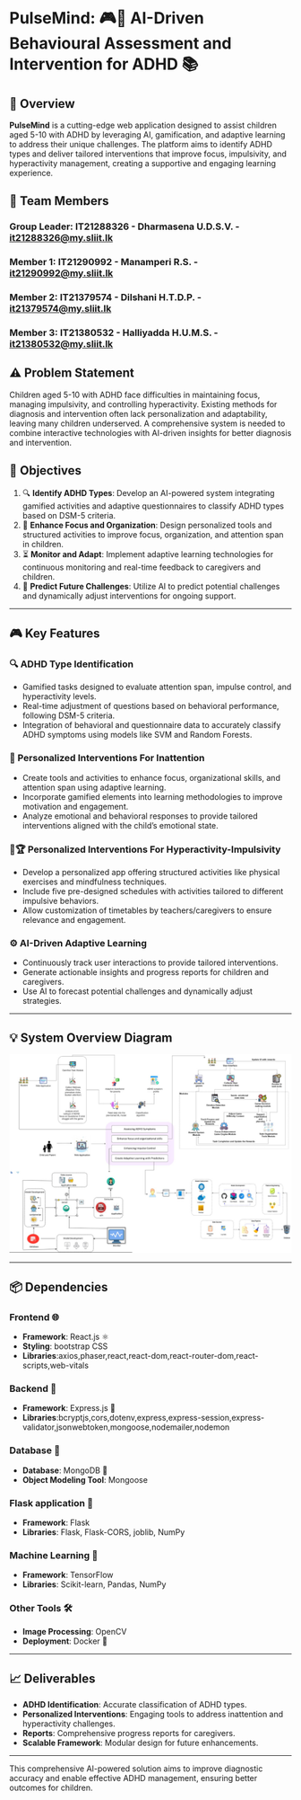 # PulseMind: 🎮🧠 AI-Driven Behavioural Assessment and Intervention for ADHD 📚

## 🔗 Overview

**PulseMind** is a cutting-edge web application designed to assist children aged 5-10 with ADHD by leveraging AI, gamification, and adaptive learning to address their unique challenges. The platform aims to identify ADHD types and deliver tailored interventions that improve focus, impulsivity, and hyperactivity management, creating a supportive and engaging learning experience.

## 👥 Team  Members

### Group Leader: IT21288326 - Dharmasena U.D.S.V. - it21288326@my.sliit.lk

### Member 1: IT21290992 - Manamperi R.S. - it21290992@my.sliit.lk

### Member 2: IT21379574 - Dilshani H.T.D.P. - it21379574@my.sliit.lk

### Member 3: IT21380532 - Halliyadda H.U.M.S. - it21380532@my.sliit.lk

## ⚠️ Problem Statement

Children aged 5-10 with ADHD face difficulties in maintaining focus, managing impulsivity, and controlling hyperactivity. Existing methods for diagnosis and intervention often lack personalization and adaptability, leaving many children underserved. A comprehensive system is needed to combine interactive technologies with AI-driven insights for better diagnosis and intervention.

## 🎯 Objectives

1. 🔍 **Identify ADHD Types**: Develop an AI-powered system integrating gamified activities and adaptive questionnaires to classify ADHD types based on DSM-5 criteria.
2. 🔄 **Enhance Focus and Organization**: Design personalized tools and structured activities to improve focus, organization, and attention span in children.
3. ⏳ **Monitor and Adapt**: Implement adaptive learning technologies for continuous monitoring and real-time feedback to caregivers and children.
4. 🔮 **Predict Future Challenges**: Utilize AI to predict potential challenges and dynamically adjust interventions for ongoing support.

---

## 🎮 Key Features

### 🔍 ADHD Type Identification
-  Gamified tasks designed to evaluate attention span, impulse control, and hyperactivity levels.
-  Real-time adjustment of questions based on behavioral performance, following DSM-5 criteria.
-  Integration of behavioral and questionnaire data to accurately classify ADHD symptoms using models like SVM and Random Forests.


### 🧰 Personalized Interventions For Inattention 
- Create tools and activities to enhance focus, organizational skills, and attention span using adaptive learning.
- Incorporate gamified elements into learning methodologies to improve motivation and engagement.
- Analyze emotional and behavioral responses to provide tailored interventions aligned with the child’s emotional state.

### 🏃🏆 Personalized Interventions For Hyperactivity-Impulsivity 
- Develop a personalized app offering structured activities like physical exercises and mindfulness techniques.
- Include five pre-designed schedules with activities tailored to different impulsive behaviors.
- Allow customization of timetables by teachers/caregivers to ensure relevance and engagement.

### ⚙️ AI-Driven Adaptive Learning
- Continuously track user interactions to provide tailored interventions.
- Generate actionable insights and progress reports for children and caregivers.
- Use AI to forecast potential challenges and dynamically adjust strategies.

---

## 💡 System Overview Diagram
![System Diagram](frontend/public/PulseMind_SystemDiagram.jpeg)

---

## 📦 Dependencies

### **Frontend** 🌐
- **Framework**: React.js ⚛️
- **Styling**: bootstrap CSS
- **Libraries**:axios,phaser,react,react-dom,react-router-dom,react-scripts,web-vitals

### **Backend** 🔧
- **Framework**: Express.js 🚀
- **Libraries**:bcryptjs,cors,dotenv,express,express-session,express-validator,jsonwebtoken,mongoose,nodemailer,nodemon

### **Database** 🔐
- **Database**: MongoDB 🌱
- **Object Modeling Tool**: Mongoose

### **Flask application** 🐍
- **Framework**: Flask
- **Libraries**: Flask, Flask-CORS, joblib, NumPy

### **Machine Learning** 🧬
- **Framework**: TensorFlow
- **Libraries**: Scikit-learn, Pandas, NumPy

### **Other Tools** 🛠️
- **Image Processing**: OpenCV
- **Deployment**: Docker 🐳

---

## 📈 Deliverables
- **ADHD Identification**: Accurate classification of ADHD types.
- **Personalized Interventions**: Engaging tools to address inattention and hyperactivity challenges.
- **Reports**: Comprehensive progress reports for caregivers.
- **Scalable Framework**: Modular design for future enhancements.

---

This comprehensive AI-powered solution aims to improve diagnostic accuracy and enable effective ADHD management, ensuring better outcomes for children.

